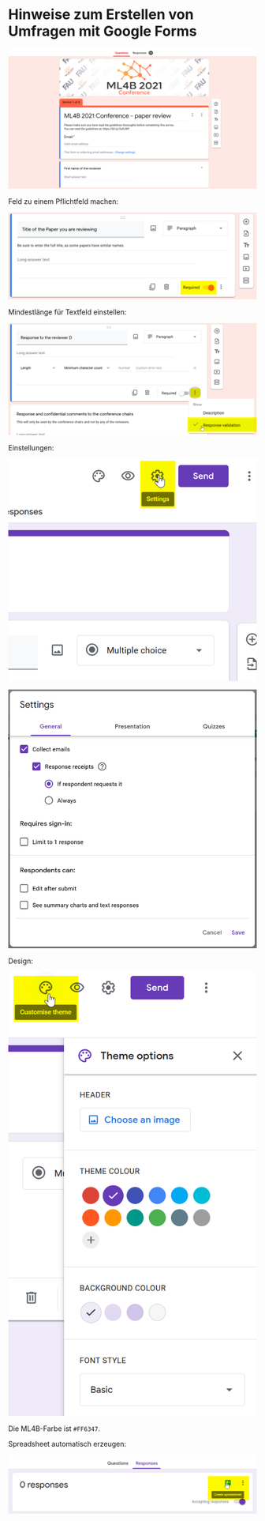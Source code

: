 # Hinweise zum Erstellen von Umfragen mit Google Forms #

![](../.assets/survey1.png)


Feld zu einem Pflichtfeld machen:

![](../.assets/survey2.png)


Mindestlänge für Textfeld einstellen:

![](../.assets/survey7.png)


Einstellungen:

![](../.assets/survey3.png)

![](../.assets/survey4.png)


Design:

![](../.assets/survey5.png)

Die ML4B-Farbe ist `#FF6347`.


Spreadsheet automatisch erzeugen:

![](../.assets/survey6.png)
